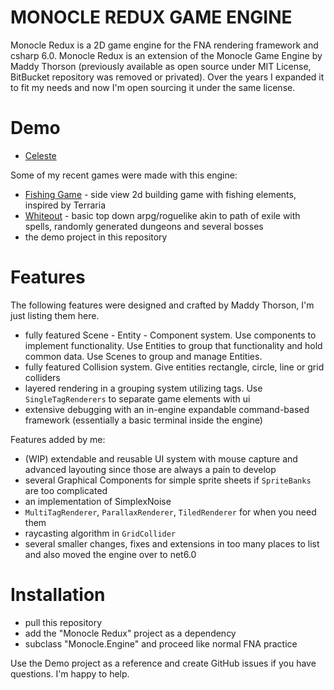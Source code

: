 ﻿# MONOCLE REDUX GAME ENGINE
Monocle Redux is a 2D game engine for the FNA rendering framework and csharp 6.0. 
Monocle Redux is an extension of the Monocle Game Engine by Maddy Thorson (previously available as open source under MIT License, BitBucket repository was removed or privated). 
Over the years I expanded it to fit my needs and now I'm open sourcing it under the same license.

# Demo
- [Celeste](https://www.youtube.com/watch?v=70d9irlxiB4)

Some of my recent games were made with this engine:
- [Fishing Game](https://youtu.be/qOIECLcgGXw) - side view 2d building game with fishing elements, inspired by Terraria
- [Whiteout](https://youtu.be/UUHIKTK7KCQ) - basic top down arpg/roguelike akin to path of exile with spells, randomly generated dungeons and several bosses
- the demo project in this repository

# Features
The following features were designed and crafted by Maddy Thorson, I'm just listing them here.
- fully featured Scene - Entity - Component system. Use components to implement functionality. Use Entities to group that functionality and hold common data. Use Scenes to group and manage Entities.
- fully featured Collision system. Give entities rectangle, circle, line or grid colliders
- layered rendering in a grouping system utilizing tags. Use `SingleTagRenderers` to separate game elements with ui
- extensive debugging with an in-engine expandable command-based framework (essentially a basic terminal inside the engine)

Features added by me:
- (WIP) extendable and reusable UI system with mouse capture and advanced layouting since those are always a pain to develop
- several Graphical Components for simple sprite sheets if `SpriteBanks` are too complicated
- an implementation of SimplexNoise
- `MultiTagRenderer`, `ParallaxRenderer`, `TiledRenderer` for when you need them
- raycasting algorithm in `GridCollider`
- several smaller changes, fixes and extensions in too many places to list and also moved the engine over to net6.0

# Installation
- pull this repository
- add the "Monocle Redux" project as a dependency
- subclass "Monocle.Engine" and proceed like normal FNA practice

Use the Demo project as a reference and create GitHub issues if you have questions. I'm happy to help.